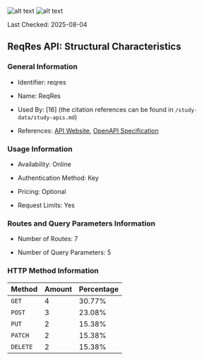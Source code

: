 ![alt text](https://img.shields.io/badge/OpenAPI_Specification-Valid-brightgreen.svg) ![alt text](https://img.shields.io/badge/Server_URL-Valid-brightgreen.svg)

Last Checked: 2025-08-04

## ReqRes API: Structural Characteristics

### General Information

- Identifier: reqres

- Name: ReqRes

- Used By: [16] (the citation references can be found in `/study-data/study-apis.md`)

- References: [API Website](https://reqres.in), [OpenAPI Specification](https://www.postman.com/reqresapi/reqres/collection/rli8ped/reqres-api)

### Usage Information

- Availability: Online

- Authentication Method: Key

- Pricing: Optional

- Request Limits: Yes

### Routes and Query Parameters Information

- Number of Routes: 7

- Number of Query Parameters: 5

### HTTP Method Information

| Method | Amount | Percentage |
|--------|--------|------------|
| `GET` | 4 | 30.77% |
| `POST` | 3 | 23.08% |
| `PUT` | 2 | 15.38% |
| `PATCH` | 2 | 15.38% |
| `DELETE` | 2 | 15.38% |
